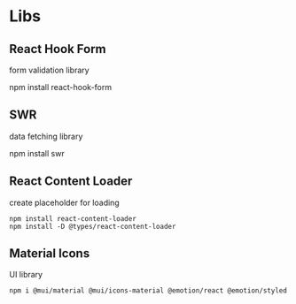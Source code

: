 # Libs
## React Hook Form
form validation library

npm install react-hook-form

## SWR
data fetching library

npm install swr


## React Content Loader
create placeholder for loading

```
npm install react-content-loader
npm install -D @types/react-content-loader
```


## Material Icons
UI library

```
npm i @mui/material @mui/icons-material @emotion/react @emotion/styled
```
